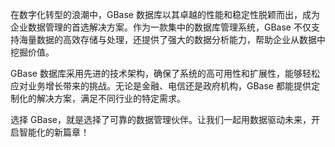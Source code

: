 在数字化转型的浪潮中，GBase 数据库以其卓越的性能和稳定性脱颖而出，成为企业数据管理的首选解决方案。作为一款集中的数据库管理系统，GBase 不仅支持海量数据的高效存储与处理，还提供了强大的数据分析能力，帮助企业从数据中挖掘价值。

GBase 数据库采用先进的技术架构，确保了系统的高可用性和扩展性，能够轻松应对业务增长带来的挑战。无论是金融、电信还是政府机构，GBase 都能提供定制化的解决方案，满足不同行业的特定需求。

选择 GBase，就是选择了可靠的数据管理伙伴。让我们一起用数据驱动未来，开启智能化的新篇章！